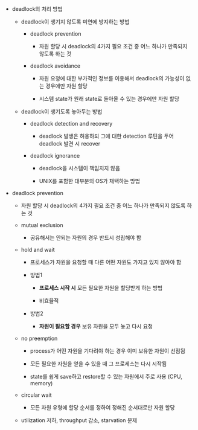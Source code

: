 - deadlock의 처리 방법
  
  - deadlock이 생기지 않도록 미연에 방지하는 방법
    
    - deadlock prevention
      
      - 자원 할당 시 deadlock의 4가지 필요 조건 중 어느 하나가 만족되지 않도록 하는 것
    
    - deadlock avoidance
      
      - 자원 요청에 대한 부가적인 정보를 이용해서 deadlock의 가능성이 없는 경우에만 자원 할당
      
      - 시스템 state가 원래 state로 돌아올 수 있는 경우에만 자원 할당
  
  - deadlock이 생기도록 놓아두는 방법
    
    - deadlock detection and recovery
      
      - deadlock 발생은 허용하되 그에 대한 detection 루틴을 두어 deadlock 발견 시  recover
    
    - deadlock ignorance
      
      - deadlock을 시스템이 책임지지 않음
      
      - UNIX를 포함한 대부분의 OS가 채택하는 방법

- deadlock prevention
  
  - 자원 할당 시 deadlock의 4가지 필요 조건 중 어느 하나가 만족되지 않도록 하는 것
  
  - mutual exclusion
    
    - 공유해서는 안되는 자원의 경우 반드시 성립해야 함
  
  - hold and wait
    
    - 프로세스가 자원을 요청할 때 다른 어떤 자원도 가지고 있지 않아야 함
    
    - 방법1
      
      - **프로세스 시작 시** 모든 필요한 자원을 할당받게 하는 방법
      
      - 비효율적
    
    - 방법2
      
      - **자원이 필요할 경우** 보유 자원을 모두 놓고 다시 요청
  
  - no preemption
    
    - process가 어떤 자원을 기다려야 하는 경우 이미 보유한 자원이 선점됨
    
    - 모든 필요한 자원을 얻을 수 있을 때 그 프로세스는 다시 시작됨
    
    - state를 쉽게 save하고 restore할 수 있는 자원에서 주로 사용 (CPU, memory)
  
  - circular wait
    
    - 모든 자원 유형에 할당 순서를 정하여 정해진 순서대로만 자원 할당
  
  - utilization 저하, throughput 감소, starvation 문제